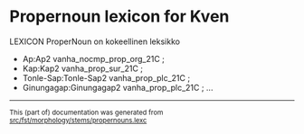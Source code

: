 # Propernoun lexicon for Kven

LEXICON ProperNoun  on kokeellinen leksikko

* Ap:Ap2 vanha_nocmp_prop_org_21C ; 
* Kap:Kap2 vanha_prop_sur_21C ; 
* Tonle-Sap:Tonle-Sap2 vanha_prop_plc_21C ; 
* Ginungagap:Ginungagap2 vanha_prop_plc_21C ; 
...

* * *

<small>This (part of) documentation was generated from [src/fst/morphology/stems/propernouns.lexc](https://github.com/giellalt/lang-fkv/blob/main/src/fst/morphology/stems/propernouns.lexc)</small>
